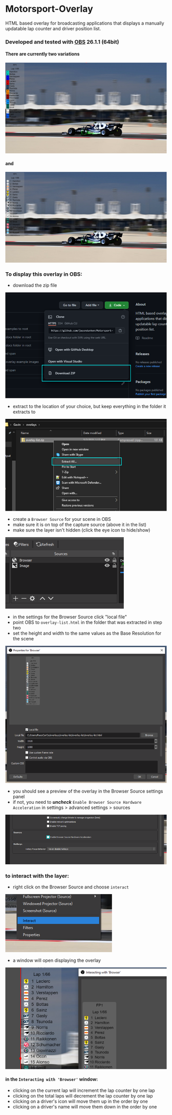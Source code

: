 # Motorsport-Overlay
HTML based overlay for broadcasting applications that displays a manually updatable lap counter and driver position list.

### Developed and tested with [OBS](https://obsproject.com) 26.1.1 (64bit)

#### There are currently two variations
![team color example](docs/team-color-example.PNG)
#### and
![team logo example](docs/team-logo-example.PNG)

### To display this overlay in OBS:

- download the zip file

![step1 image](docs/step1.png)
- extract to the location of your choice, but keep everything in the folder it extracts to

![step2 image](docs/step2.png)
- create a `Browser Source` for your scene in OBS
- make sure it is on top of the capture source (above it in the list)
- make sure the layer isn't hidden (click the eye icon to hide/show)

![step3 image](docs/step3.png)
- in the settings for the Browser Source click "local file"
- point OBS to `overlay-list.html` in the folder that was extracted in step two
- set the height and width to the same values as the Base Resolution for the scene

![step4 image](docs/step4.png)
- you should see a preview of the overlay in the Browser Source settings panel
- if not, you need to _**uncheck**_ `Enable Browser Source Hardware Acceleration` in settings > advanced settings > sources

![step5 image](docs/step5.png)

### to interact with the layer:

- right click on the Browser Source and choose `interact`

![interact1 image](docs/interact1.png)
- a window will open displaying the overlay

![interact2 image](docs/interact2.png)
#### in the `Interacting with 'Browser'` window: 
- clicking on the current lap will increment the lap counter by one lap
- clicking on the total laps will decrement the lap counter by one lap
- clicking on a driver's icon will move them up in the order by one
- clicking on a driver's name will move them down in the order by one
